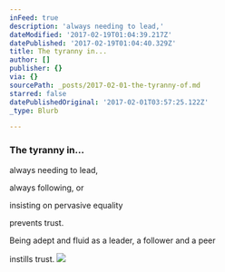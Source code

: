 ```yaml
---
inFeed: true
description: 'always needing to lead,'
dateModified: '2017-02-19T01:04:39.217Z'
datePublished: '2017-02-19T01:04:40.329Z'
title: The tyranny in...
author: []
publisher: {}
via: {}
sourcePath: _posts/2017-02-01-the-tyranny-of.md
starred: false
datePublishedOriginal: '2017-02-01T03:57:25.122Z'
_type: Blurb

---
```

### The tyranny in...

always needing to lead,

always following, or

insisting on pervasive equality

prevents trust.

Being adept and fluid as a leader, a follower and a peer

instills trust.
![](https://the-grid-user-content.s3-us-west-2.amazonaws.com/b0464aea-595e-40ea-90c9-0d80bbbdf770.jpg)